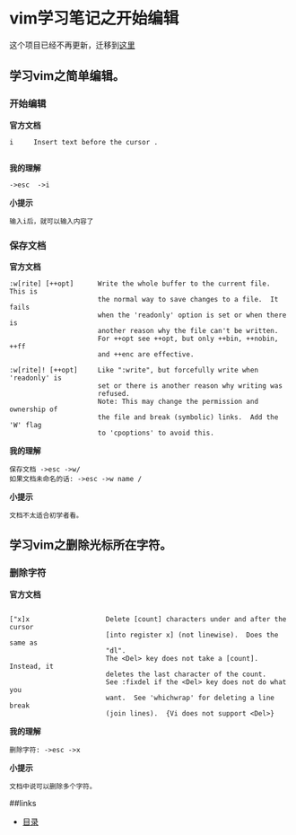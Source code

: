 # vim学习笔记之开始编辑

这个项目已经不再更新，迁移到[这里][vim-path]

## 学习vim之简单编辑。

### 开始编辑

<b>官方文档</b>

```text
i     Insert text before the cursor .
	
```

<b>我的理解</b>
```text
->esc  ->i
```

<b>小提示</b>
```text
输入i后，就可以输入内容了
```


### 保存文档

<b>官方文档</b>

```text
:w[rite] [++opt]      Write the whole buffer to the current file.  This is
                      the normal way to save changes to a file.  It fails
                      when the 'readonly' option is set or when there is
                      another reason why the file can't be written.
                      For ++opt see ++opt, but only ++bin, ++nobin, ++ff
                      and ++enc are effective.

:w[rite]! [++opt]     Like ":write", but forcefully write when 'readonly' is
                      set or there is another reason why writing was
                      refused.
                      Note: This may change the permission and ownership of
                      the file and break (symbolic) links.  Add the 'W' flag
                      to 'cpoptions' to avoid this.
```
<b>我的理解</b>

```text
保存文档 ->esc ->w/
如果文档未命名的话: ->esc ->w name / 
```

<b>小提示</b>
```text
文档不太适合初学者看。
```


## 学习vim之删除光标所在字符。

### 删除字符

<b>官方文档</b>

```text

["x]x                   Delete [count] characters under and after the cursor
                        [into register x] (not linewise).  Does the same as
                        "dl".
                        The <Del> key does not take a [count].  Instead, it
                        deletes the last character of the count.
                        See :fixdel if the <Del> key does not do what you
                        want.  See 'whichwrap' for deleting a line break
                        (join lines).  {Vi does not support <Del>}
```
<b>我的理解</b>

```text
删除字符: ->esc ->x
```

<b>小提示</b>
```text
文档中说可以删除多个字符。
```


##links
   * [目录](readme.md)


[vim-path]: https://github.com/tiankonguse/empty/tree/master/vim

